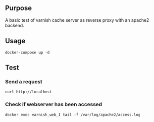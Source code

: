 ## Purpose

A basic test of varnish cache server as reverse proxy with an apache2 backend.
    
## Usage

    docker-compose up -d
    
## Test

### Send a request

    curl http://localhost

### Check if webserver has been accessed 

    docker exec varnish_web_1 tail -f /var/log/apache2/access.log